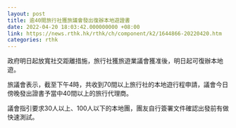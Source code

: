 ```yaml
---
layout: post
title: 逾40間旅行社獲旅議會發出復辦本地遊證書
date: 2022-04-20 18:03:42.000000000 +08:00
link: https://news.rthk.hk/rthk/ch/component/k2/1644866-20220420.htm
categories: rthk
---
```


政府明日起放寬社交距離措施，旅行社獲旅遊業議會獲准後，明日起可復辦本地遊。

旅議會表示，截至下午4時，共收到70間以上旅行社的本地遊行程申請，議會今日傍晚發出證書予當中40間以上的旅行代理商。

議會指引要求30人以上、100人以下的本地團，團友自行簽署文件確認出發前有做快速測試。
